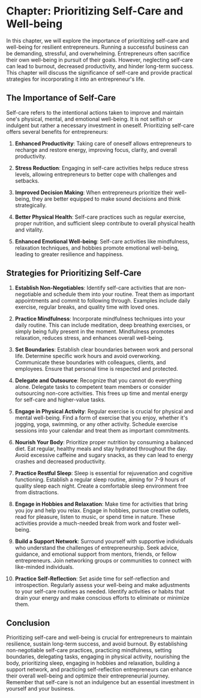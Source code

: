 Chapter: Prioritizing Self-Care and Well-being
==============================================

In this chapter, we will explore the importance of prioritizing self-care and well-being for resilient entrepreneurs. Running a successful business can be demanding, stressful, and overwhelming. Entrepreneurs often sacrifice their own well-being in pursuit of their goals. However, neglecting self-care can lead to burnout, decreased productivity, and hinder long-term success. This chapter will discuss the significance of self-care and provide practical strategies for incorporating it into an entrepreneur's life.

The Importance of Self-Care
---------------------------

Self-care refers to the intentional actions taken to improve and maintain one's physical, mental, and emotional well-being. It is not selfish or indulgent but rather a necessary investment in oneself. Prioritizing self-care offers several benefits for entrepreneurs:

1. **Enhanced Productivity**: Taking care of oneself allows entrepreneurs to recharge and restore energy, improving focus, clarity, and overall productivity.

2. **Stress Reduction**: Engaging in self-care activities helps reduce stress levels, allowing entrepreneurs to better cope with challenges and setbacks.

3. **Improved Decision Making**: When entrepreneurs prioritize their well-being, they are better equipped to make sound decisions and think strategically.

4. **Better Physical Health**: Self-care practices such as regular exercise, proper nutrition, and sufficient sleep contribute to overall physical health and vitality.

5. **Enhanced Emotional Well-being**: Self-care activities like mindfulness, relaxation techniques, and hobbies promote emotional well-being, leading to greater resilience and happiness.

Strategies for Prioritizing Self-Care
-------------------------------------

1. **Establish Non-Negotiables**: Identify self-care activities that are non-negotiable and schedule them into your routine. Treat them as important appointments and commit to following through. Examples include daily exercise, regular breaks, and quality time with loved ones.

2. **Practice Mindfulness**: Incorporate mindfulness techniques into your daily routine. This can include meditation, deep breathing exercises, or simply being fully present in the moment. Mindfulness promotes relaxation, reduces stress, and enhances overall well-being.

3. **Set Boundaries**: Establish clear boundaries between work and personal life. Determine specific work hours and avoid overworking. Communicate these boundaries with colleagues, clients, and employees. Ensure that personal time is respected and protected.

4. **Delegate and Outsource**: Recognize that you cannot do everything alone. Delegate tasks to competent team members or consider outsourcing non-core activities. This frees up time and mental energy for self-care and higher-value tasks.

5. **Engage in Physical Activity**: Regular exercise is crucial for physical and mental well-being. Find a form of exercise that you enjoy, whether it's jogging, yoga, swimming, or any other activity. Schedule exercise sessions into your calendar and treat them as important commitments.

6. **Nourish Your Body**: Prioritize proper nutrition by consuming a balanced diet. Eat regular, healthy meals and stay hydrated throughout the day. Avoid excessive caffeine and sugary snacks, as they can lead to energy crashes and decreased productivity.

7. **Practice Restful Sleep**: Sleep is essential for rejuvenation and cognitive functioning. Establish a regular sleep routine, aiming for 7-9 hours of quality sleep each night. Create a comfortable sleep environment free from distractions.

8. **Engage in Hobbies and Relaxation**: Make time for activities that bring you joy and help you relax. Engage in hobbies, pursue creative outlets, read for pleasure, listen to music, or spend time in nature. These activities provide a much-needed break from work and foster well-being.

9. **Build a Support Network**: Surround yourself with supportive individuals who understand the challenges of entrepreneurship. Seek advice, guidance, and emotional support from mentors, friends, or fellow entrepreneurs. Join networking groups or communities to connect with like-minded individuals.

10. **Practice Self-Reflection**: Set aside time for self-reflection and introspection. Regularly assess your well-being and make adjustments to your self-care routines as needed. Identify activities or habits that drain your energy and make conscious efforts to eliminate or minimize them.

Conclusion
----------

Prioritizing self-care and well-being is crucial for entrepreneurs to maintain resilience, sustain long-term success, and avoid burnout. By establishing non-negotiable self-care practices, practicing mindfulness, setting boundaries, delegating tasks, engaging in physical activity, nourishing the body, prioritizing sleep, engaging in hobbies and relaxation, building a support network, and practicing self-reflection entrepreneurs can enhance their overall well-being and optimize their entrepreneurial journey. Remember that self-care is not an indulgence but an essential investment in yourself and your business.
